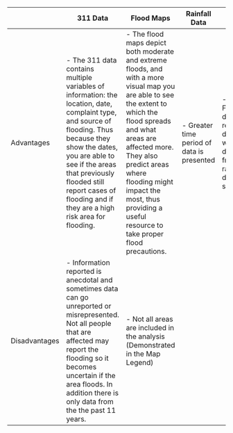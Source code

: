 |   |  311 Data |Flood Maps   | Rainfall Data  | Flood Sense  |
|---|---|---|---|---|
| Advantages  | - The 311 data contains multiple variables of information: the location, date, complaint type, and source of flooding. Thus because they show the dates, you are able to see if the areas that previously flooded still report cases of flooding and if they are a high risk area for flooding.  | - The flood maps depict both moderate and extreme floods, and with a more visual map you are able to see the extent to which the flood spreads and what areas are affected more. They also predict areas where flooding might impact the most, thus providing a useful resource to take proper flood precautions. | - Greater time period of data is presented|  - The Floodsense data shows real time depth data, which differs from the rainfall data in the sensors.   |
| Disadvantages  | - Information reported is anecdotal and sometimes data can go unreported or misrepresented. Not all people that are affected may report the flooding so it becomes uncertain if the area floods. In addition there is only data from the the past 11 years.| - Not all areas are included in the analysis (Demonstrated in the Map Legend)  |   |   |

